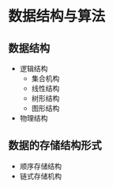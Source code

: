 # 数据结构与算法


## 数据结构
  - 逻辑结构
    - 集合机构
    - 线性结构
    - 树形结构
    - 图形结构
  - 物理结构

## 数据的存储结构形式
  - 顺序存储结构
  - 链式存储机构



